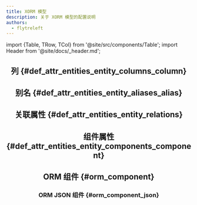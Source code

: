 ```yaml
---
title: XORM 模型
description: 关于 XORM 模型的配置说明
authors:
  - flytreleft
---
```


import {Table, TRow, TCol} from '@site/src/components/Table';
import Header from '@site/docs/\_header.md';

<Header />

## 列 {#def_attr_entities_entity_columns_column}

## 别名 {#def_attr_entities_entity_aliases_alias}

## 关联属性 {#def_attr_entities_entity_relations}

## 组件属性 {#def_attr_entities_entity_components_component}

## ORM 组件 {#orm_component}

### ORM JSON 组件 {#orm_component_json}
